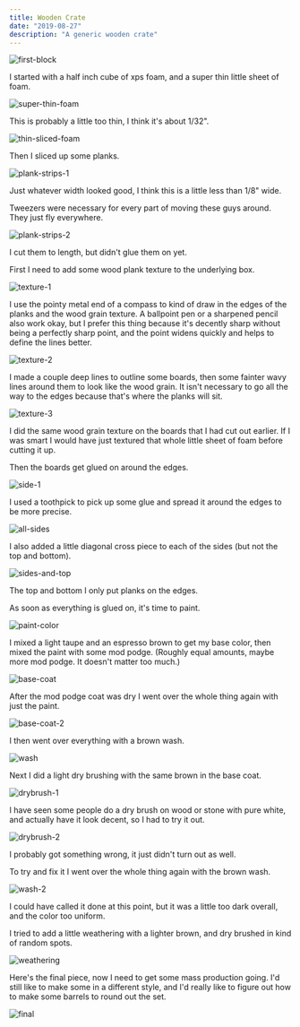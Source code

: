 ```yaml
---
title: Wooden Crate
date: "2019-08-27"
description: "A generic wooden crate"
---
```


![first-block](first-block.jpg)

I started with a half inch cube of xps foam, and a super thin little sheet of foam.

![super-thin-foam](super-thin-foam.jpg)

This is probably a little too thin, I think it's about 1/32".

![thin-sliced-foam](thin-sliced-foam.jpg)

Then I sliced up some planks.

![plank-strips-1](plank-strips-1.jpg)

Just whatever width looked good, I think this is a little less than 1/8" wide.

Tweezers were necessary for every part of moving these guys around. They just fly everywhere.

![plank-strips-2](plank-strips-2.jpg)

I cut them to length, but didn't glue them on yet.

First I need to add some wood plank texture to the underlying box.

![texture-1](texture-1.jpg)

I use the pointy metal end of a compass to kind of draw in the edges of the planks and the wood grain texture. A ballpoint pen or a sharpened pencil also work okay, but I prefer this thing because it's decently sharp without being a perfectly sharp point, and the point widens quickly and helps to define the lines better.

![texture-2](texture-2.jpg)

I made a couple deep lines to outline some boards, then some fainter wavy lines around them to look like the wood grain. It isn't necessary to go all the way to the edges because that's where the planks will sit.

![texture-3](texture-3.jpg)

I did the same wood grain texture on the boards that I had cut out earlier. If I was smart I would have just textured that whole little sheet of foam before cutting it up.

Then the boards get glued on around the edges.

![side-1](side-1.jpg)

I used a toothpick to pick up some glue and spread it around the edges to be more precise.

![all-sides](all-sides.jpg)

I also added a little diagonal cross piece to each of the sides (but not the top and bottom).

![sides-and-top](sides-and-top.jpg)

The top and bottom I only put planks on the edges.

As soon as everything is glued on, it's time to paint.

![paint-color](paint-color.jpg)

I mixed a light taupe and an espresso brown to get my base color, then mixed the paint with some mod podge. (Roughly equal amounts, maybe more mod podge. It doesn't matter too much.)

![base-coat](base-coat.jpg)

After the mod podge coat was dry I went over the whole thing again with just the paint.

![base-coat-2](base-coat-2.jpg)

I then went over everything with a brown wash.

![wash](wash.jpg)

Next I did a light dry brushing with the same brown in the base coat.

![drybrush-1](drybrush-1.jpg)

I have seen some people do a dry brush on wood or stone with pure white, and actually have it look decent, so I had to try it out.

![drybrush-2](drybrush-2.jpg)

I probably got something wrong, it just didn't turn out as well.

To try and fix it I went over the whole thing again with the brown wash.

![wash-2](wash-2.jpg)

I could have called it done at this point, but it was a little too dark overall, and the color too uniform.

I tried to add a little weathering with a lighter brown, and dry brushed in kind of random spots.

![weathering](weathering.jpg)

Here's the final piece, now I need to get some mass production going. I'd still like to make some in a different style, and I'd really like to figure out how to make some barrels to round out the set.

![final](final.jpg)
